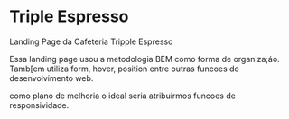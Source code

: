 # Triple Espresso

Landing Page da Cafeteria Tripple Espresso

Essa landing page usou a metodologia BEM como forma de organiza;áo. Tamb[em utiliza form, hover, position entre outras funcoes do desenvolvimento web.

como plano de melhoria o ideal seria atribuirmos funcoes de responsividade.
